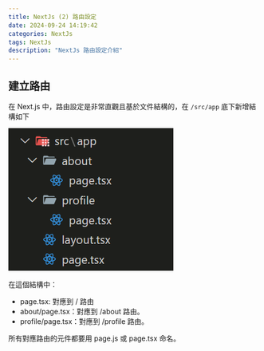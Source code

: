 ```yaml
---
title: NextJs (2) 路由設定
date: 2024-09-24 14:19:42
categories: NextJs
tags: NextJs
description: "NextJs 路由設定介紹"
---
```


## 建立路由

在 Next.js 中，路由設定是非常直觀且基於文件結構的，在 `/src/app` 底下新增結構如下

![](../images/nextJs/next-2.png)

在這個結構中：

- page.tsx: 對應到 / 路由
- about/page.tsx：對應到 /about 路由。
- profile/page.tsx：對應到 /profile 路由。

所有對應路由的元件都要用 page.js 或 page.tsx 命名。


